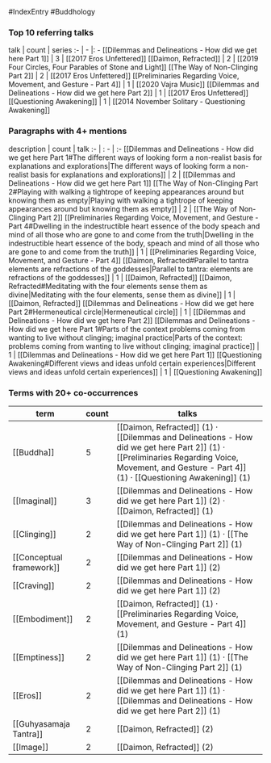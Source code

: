 #IndexEntry #Buddhology

### Top 10 referring talks
talk | count | series
:- | - |: -
[[Dilemmas and Delineations - How did we get here Part 1]] | 3 | [[2017 Eros Unfettered]]
[[Daimon, Refracted]] | 2 | [[2019 Four Circles, Four Parables of Stone and Light]]
[[The Way of Non-Clinging Part 2]] | 2 | [[2017 Eros Unfettered]]
[[Preliminaries Regarding Voice, Movement, and Gesture - Part 4]] | 1 | [[2020 Vajra Music]]
[[Dilemmas and Delineations - How did we get here Part 2]] | 1 | [[2017 Eros Unfettered]]
[[Questioning Awakening]] | 1 | [[2014 November Solitary - Questioning Awakening]]

### Paragraphs with 4+ mentions
description | count | talk
:- | : - | :-
[[Dilemmas and Delineations - How did we get here Part 1#The different ways of looking form a non-realist basis for explanations and explorations\|The different ways of looking form a non-realist basis for explanations and explorations]] | 2 | [[Dilemmas and Delineations - How did we get here Part 1]]
[[The Way of Non-Clinging Part 2#Playing with walking a tightrope of keeping appearances around but knowing them as empty\|Playing with walking a tightrope of keeping appearances around but knowing them as empty]] | 2 | [[The Way of Non-Clinging Part 2]]
[[Preliminaries Regarding Voice, Movement, and Gesture - Part 4#Dwelling in the indestructible heart essence of the body speach and mind of all those who are gone to and come from the truth\|Dwelling in the indestructible heart essence of the body, speach and mind of all those who are gone to and come from the truth]] | 1 | [[Preliminaries Regarding Voice, Movement, and Gesture - Part 4]]
[[Daimon, Refracted#Parallel to tantra elements are refractions of the goddesses\|Parallel to tantra: elements are refractions of the goddesses]] | 1 | [[Daimon, Refracted]]
[[Daimon, Refracted#Meditating with the four elements sense them as divine\|Meditating with the four elements, sense them as divine]] | 1 | [[Daimon, Refracted]]
[[Dilemmas and Delineations - How did we get here Part 2#Hermeneutical circle\|Hermeneutical circle]] | 1 | [[Dilemmas and Delineations - How did we get here Part 2]]
[[Dilemmas and Delineations - How did we get here Part 1#Parts of the context problems coming from wanting to live without clinging; imaginal practice\|Parts of the context: problems coming from wanting to live without clinging; imaginal practice]] | 1 | [[Dilemmas and Delineations - How did we get here Part 1]]
[[Questioning Awakening#Different views and ideas unfold certain experiences\|Different views and ideas unfold certain experiences]] | 1 | [[Questioning Awakening]]

### Terms with 20+ co-occurrences
term | count | talks
-|-|-
[[Buddha]] | 5 | <span class="counts">[[Daimon, Refracted]] (1) · [[Dilemmas and Delineations - How did we get here Part 2]] (1) · [[Preliminaries Regarding Voice, Movement, and Gesture - Part 4]] (1) · [[Questioning Awakening]] (1)</span> 
[[Imaginal]] | 3 | <span class="counts">[[Dilemmas and Delineations - How did we get here Part 1]] (2) · [[Daimon, Refracted]] (1)</span> 
[[Clinging]] | 2 | <span class="counts">[[Dilemmas and Delineations - How did we get here Part 1]] (1) · [[The Way of Non-Clinging Part 2]] (1)</span> 
[[Conceptual framework]] | 2 | <span class="counts">[[Dilemmas and Delineations - How did we get here Part 1]] (2)</span> 
[[Craving]] | 2 | <span class="counts">[[Dilemmas and Delineations - How did we get here Part 1]] (2)</span> 
[[Embodiment]] | 2 | <span class="counts">[[Daimon, Refracted]] (1) · [[Preliminaries Regarding Voice, Movement, and Gesture - Part 4]] (1)</span> 
[[Emptiness]] | 2 | <span class="counts">[[Dilemmas and Delineations - How did we get here Part 1]] (1) · [[The Way of Non-Clinging Part 2]] (1)</span> 
[[Eros]] | 2 | <span class="counts">[[Dilemmas and Delineations - How did we get here Part 1]] (1) · [[Dilemmas and Delineations - How did we get here Part 2]] (1)</span> 
[[Guhyasamaja Tantra]] | 2 | <span class="counts">[[Daimon, Refracted]] (2)</span> 
[[Image]] | 2 | <span class="counts">[[Daimon, Refracted]] (2)</span> 

